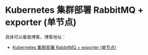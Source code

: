 # Kubernetes 集群部署 RabbitMQ + exporter (单节点)

具体可以看我博客，博客地址： 
- [Kubernetes 集群部署 RabbitMQ + exporter (单节点)](https://zuozewei.blog.csdn.net/article/details/108447168)